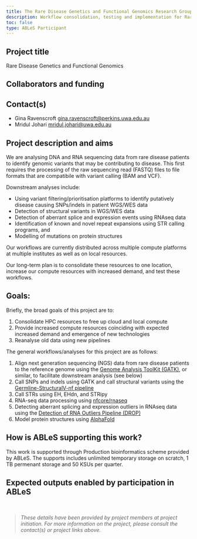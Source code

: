 ```yaml
---
title: The Rare Disease Genetics and Functional Genomics Research Group
description: Workflow consolidation, testing and implementation for Rare Disease Genetics and Functional Genomics managed by the Harry Perkins Institute of Medical Research.
toc: false
type: ABLeS Participant
---
```


## Project title

Rare Disease Genetics and Functional Genomics

## Collaborators and funding

## Contact(s)

- Gina Ravenscroft <gina.ravenscroft@perkins.uwa.edu.au>
- Mridul Johari <mridul.johari@uwa.edu.au>

## Project description and aims

We are analysing DNA and RNA sequencing data from rare disease patients to identify genomic variants that may be contributing to disease. This first requires the processing of the raw sequencing read (FASTQ) files to file formats that are compatibile with variant calling (BAM and VCF).

Downstream analyses include:

- Using variant filtering/prioritisation platforms to identify putatively disease causing SNPs/indels in patient WGS/WES data
- Detection of structural variants in WGS/WES data
- Detection of aberrant splice and expression events using RNAseq data
- Identification of known and novel repeat expansions using STR calling programs, and
- Modelling of mutations on protein structures

Our workflows are currently distributed across multiple compute platforms at multiple institutes as well as on local resources.

Our long-term plan is to consolidate these resources to one location, increase our compute resources with increased demand, and test these workflows.

## Goals:

Briefly, the broad goals of this project are to:

1. Consolidate HPC resources to free up cloud and local compute
2. Provide increased compute resources coinciding with expected increased demand and emergence of new technologies
3. Reanalyse old data using new pipelines

The general workflows/analyses for this project are as follows:

1. Align next generation sequencing (NGS) data from rare disease patients to the reference genome using the [Genome Analysis ToolKit (GATK)](https://bio.tools/gatk), or similar, to facilitate downstream analysis (see below)
2. Call SNPs and indels using GATK and call structural variants using the [Germline-StructuralV-nf pipeline](https://doi.org/10.48546/WORKFLOWHUB.WORKFLOW.431.1)
3. Call STRs using EH, EHdn, and STRipy
4. RNA-seq data processing using [nfcore/rnaseq](https://github.com/nf-core/rnaseq)
5. Detecting aberrant splicing and expression outliers in RNAseq data using the [Detection of RNA Outliers Pipeline (DROP)](https://gagneurlab-drop.readthedocs.io/en/latest/)
6. Model protein structures using [AlphaFold](https://bio.tools/alphafold_2)

## How is ABLeS supporting this work?

This work is supported through Production bioinformatics scheme provided by ABLeS. The supports includes unlimited temporary storage on scratch, 1 TB permenant storage and 50 KSUs per quarter.

## Expected outputs enabled by participation in ABLeS

<br/>

> _These details have been provided by project members at project initiation. For more information on the project, please consult the contact(s) or project links above._
